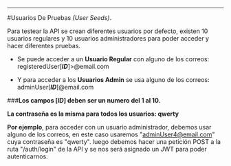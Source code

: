 ---

#Usuarios De Pruebas *(User Seeds)*.

Para testear la API se crean diferentes usuarios por defecto, existen 10 usuarios regulares y 10 usuarios administradores para poder acceder y hacer diferentes pruebas.

* Se puede acceder a un **Usuario Regular** con alguno de los correos: registeredUser[***ID***]>@email.com

* Y para acceder a los **Usuarios Admin** se usa alguno de los correos: adminUser[***ID***]@email.com

###**Los campos [*ID*] deben ser un numero del 1 al 10.**

**La contraseña es la misma para todos los usuarios: qwerty**

**Por ejemplo**, para acceder con un usuario administrador, debemos usar alguno de los correos, en este caso usaremos "adminUser4@email.com" cuya contraseña es "qwerty".
luego debemos hacer una petición POST a la ruta "/auth/login" de la API y se nos será asignado un JWT para poder autenticarnos.

